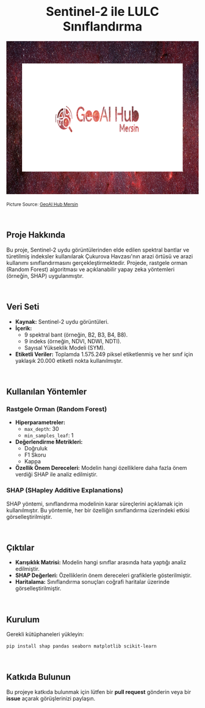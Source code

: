 <h1 align=center><font size = 6>Sentinel-2 ile LULC Sınıflandırma</font></h1>

<img  src="https://raw.githubusercontent.com/geoaihub/geoaihub/main/assets/Mersin%20GeoAI%20Hub%202.png"  height=400  width=1000  alt="https://github.com/geoaihub"/>  

<small>Picture Source: <a  href="https://github.com/geoaihub">GeoAI Hub Mersin</a></small>

<br>

## Proje Hakkında
Bu proje, Sentinel-2 uydu görüntülerinden elde edilen spektral bantlar ve türetilmiş indeksler kullanılarak Çukurova Havzası'nın arazi örtüsü ve arazi kullanımı sınıflandırmasını gerçekleştirmektedir. Projede, rastgele orman (Random Forest) algoritması ve açıklanabilir yapay zeka yöntemleri (örneğin, SHAP) uygulanmıştır.

<br>

## Veri Seti
- **Kaynak:** Sentinel-2 uydu görüntüleri.
- **İçerik:** 
  - 9 spektral bant (örneğin, B2, B3, B4, B8).
  - 9 indeks (örneğin, NDVI, NDWI, NDTI).
  - Sayısal Yükseklik Modeli (SYM).
- **Etiketli Veriler:** Toplamda 1.575.249 piksel etiketlenmiş ve her sınıf için yaklaşık 20.000 etiketli nokta kullanılmıştır.

<br>

## Kullanılan Yöntemler
### Rastgele Orman (Random Forest)
- **Hiperparametreler:** 
  - `max_depth`: 30
  - `min_samples_leaf`: 1
- **Değerlendirme Metrikleri:**
  - Doğruluk
  - F1 Skoru
  - Kappa
- **Özellik Önem Dereceleri:** Modelin hangi özelliklere daha fazla önem verdiği SHAP ile analiz edilmiştir.

### SHAP (SHapley Additive Explanations)
SHAP yöntemi, sınıflandırma modelinin karar süreçlerini açıklamak için kullanılmıştır. Bu yöntemle, her bir özelliğin sınıflandırma üzerindeki etkisi görselleştirilmiştir.

<br>

## Çıktılar
- **Karışıklık Matrisi:** Modelin hangi sınıflar arasında hata yaptığı analiz edilmiştir.
- **SHAP Değerleri:** Özelliklerin önem dereceleri grafiklerle gösterilmiştir.
- **Haritalama:** Sınıflandırma sonuçları coğrafi haritalar üzerinde görselleştirilmiştir.

<br>

## Kurulum
Gerekli kütüphaneleri yükleyin:
   ```bash
   pip install shap pandas seaborn matplotlib scikit-learn
   ```
   
<br>

## Katkıda Bulunun
Bu projeye katkıda bulunmak için lütfen bir **pull request** gönderin veya bir **issue** açarak görüşlerinizi paylaşın.
